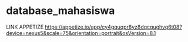 # database_mahasiswa

LINK APPETIZE
https://appetize.io/app/cy4gquqpr8yz8dqcgughvq6t08?device=nexus5&scale=75&orientation=portrait&osVersion=8.1
